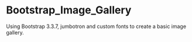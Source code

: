 # Bootstrap_Image_Gallery

Using Bootstrap 3.3.7, jumbotron and custom fonts to create a basic image gallery.
